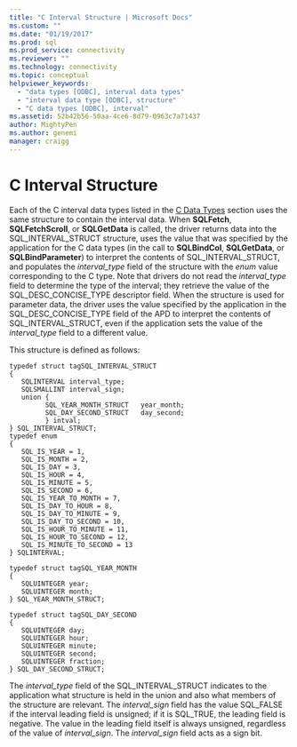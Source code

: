 ```yaml
---
title: "C Interval Structure | Microsoft Docs"
ms.custom: ""
ms.date: "01/19/2017"
ms.prod: sql
ms.prod_service: connectivity
ms.reviewer: ""
ms.technology: connectivity
ms.topic: conceptual
helpviewer_keywords: 
  - "data types [ODBC], interval data types"
  - "interval data type [ODBC], structure"
  - "C data types [ODBC], interval"
ms.assetid: 52b42b56-50aa-4ce6-8d79-0963c7a71437
author: MightyPen
ms.author: genemi
manager: craigg
---
```

# C Interval Structure
Each of the C interval data types listed in the [C Data Types](../../../odbc/reference/appendixes/c-data-types.md) section uses the same structure to contain the interval data. When **SQLFetch**, **SQLFetchScroll**, or **SQLGetData** is called, the driver returns data into the SQL_INTERVAL_STRUCT structure, uses the value that was specified by the application for the C data types (in the call to **SQLBindCol**, **SQLGetData**, or **SQLBindParameter**) to interpret the contents of SQL_INTERVAL_STRUCT, and populates the *interval_type* field of the structure with the *enum* value corresponding to the C type. Note that drivers do not read the *interval_type* field to determine the type of the interval; they retrieve the value of the SQL_DESC_CONCISE_TYPE descriptor field. When the structure is used for parameter data, the driver uses the value specified by the application in the SQL_DESC_CONCISE_TYPE field of the APD to interpret the contents of SQL_INTERVAL_STRUCT, even if the application sets the value of the *interval_type* field to a different value.  
  
 This structure is defined as follows:  
  
```  
typedef struct tagSQL_INTERVAL_STRUCT  
{  
   SQLINTERVAL interval_type;   
   SQLSMALLINT interval_sign;  
   union {  
         SQL_YEAR_MONTH_STRUCT   year_month;  
         SQL_DAY_SECOND_STRUCT   day_second;  
         } intval;  
} SQL_INTERVAL_STRUCT;  
typedef enum   
{  
   SQL_IS_YEAR = 1,  
   SQL_IS_MONTH = 2,  
   SQL_IS_DAY = 3,  
   SQL_IS_HOUR = 4,  
   SQL_IS_MINUTE = 5,  
   SQL_IS_SECOND = 6,  
   SQL_IS_YEAR_TO_MONTH = 7,  
   SQL_IS_DAY_TO_HOUR = 8,  
   SQL_IS_DAY_TO_MINUTE = 9,  
   SQL_IS_DAY_TO_SECOND = 10,  
   SQL_IS_HOUR_TO_MINUTE = 11,  
   SQL_IS_HOUR_TO_SECOND = 12,  
   SQL_IS_MINUTE_TO_SECOND = 13  
} SQLINTERVAL;  
  
typedef struct tagSQL_YEAR_MONTH  
{  
   SQLUINTEGER year;  
   SQLUINTEGER month;   
} SQL_YEAR_MONTH_STRUCT;  
  
typedef struct tagSQL_DAY_SECOND  
{  
   SQLUINTEGER day;  
   SQLUINTEGER hour;  
   SQLUINTEGER minute;  
   SQLUINTEGER second;  
   SQLUINTEGER fraction;  
} SQL_DAY_SECOND_STRUCT;  
```  
  
 The *interval_type* field of the SQL_INTERVAL_STRUCT indicates to the application what structure is held in the union and also what members of the structure are relevant. The *interval_sign* field has the value SQL_FALSE if the interval leading field is unsigned; if it is SQL_TRUE, the leading field is negative. The value in the leading field itself is always unsigned, regardless of the value of *interval_sign*. The *interval_sign* field acts as a sign bit.
